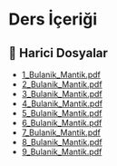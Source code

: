 # Ders İçeriği


<!--Index-->

## 📂 Harici Dosyalar

- [1_Bulanik_Mantik.pdf](./1_Bulanik_Mantik.pdf)
- [2_Bulanik_Mantik.pdf](./2_Bulanik_Mantik.pdf)
- [3_Bulanik_Mantik.pdf](./3_Bulanik_Mantik.pdf)
- [4_Bulanik_Mantik.pdf](./4_Bulanik_Mantik.pdf)
- [5_Bulanik_Mantik.pdf](./5_Bulanik_Mantik.pdf)
- [6_Bulanik_Mantik.pdf](./6_Bulanik_Mantik.pdf)
- [7_Bulanik_Mantik.pdf](./7_Bulanik_Mantik.pdf)
- [8_Bulanik_Mantik.pdf](./8_Bulanik_Mantik.pdf)
- [9_Bulanik_Mantik.pdf](./9_Bulanik_Mantik.pdf)


<!--Index-->

